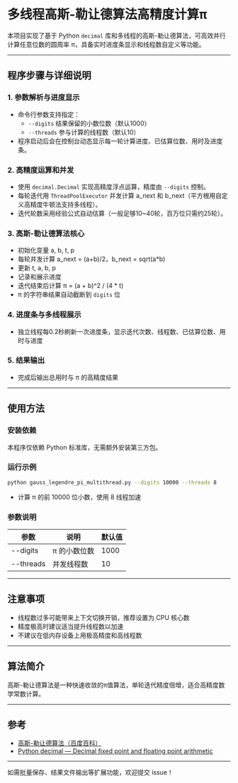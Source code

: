 # 多线程高斯-勒让德算法高精度计算π

本项目实现了基于 Python `decimal` 库和多线程的高斯-勒让德算法，可高效并行计算任意位数的圆周率 π，具备实时进度条显示和线程数自定义等功能。

---

## 程序步骤与详细说明

### 1. 参数解析与进度显示

- 命令行参数支持指定：
  - `--digits`  结果保留的小数位数（默认1000）
  - `--threads` 参与计算的线程数（默认10）
- 程序启动后会在控制台动态显示每一轮计算进度、已估算位数、用时及进度条。

### 2. 高精度运算和并发

- 使用 `decimal.Decimal` 实现高精度浮点运算，精度由 `--digits` 控制。
- 每轮迭代用 `ThreadPoolExecutor` 并发计算 a_next 和 b_next（平方根用自定义高精度牛顿法支持多线程）。
- 迭代轮数采用经验公式自动估算（一般足够10~40轮，百万位只需约25轮）。

### 3. 高斯-勒让德算法核心

- 初始化变量 a, b, t, p
- 每轮并发计算 a_next = (a+b)/2，b_next = sqrt(a*b)
- 更新 t, a, b, p
- 记录和展示进度
- 迭代结束后计算 π = (a + b)^2 / (4 * t)
- π 的字符串结果自动截断到 `digits` 位

### 4. 进度条与多线程展示

- 独立线程每0.2秒刷新一次进度条，显示迭代次数、线程数、已估算位数、用时与进度

### 5. 结果输出

- 完成后输出总用时与 π 的高精度结果

---

## 使用方法

### 安装依赖

本程序仅依赖 Python 标准库，无需额外安装第三方包。

### 运行示例

```bash
python gauss_legendre_pi_multithread.py --digits 10000 --threads 8
```

- 计算 π 的前 10000 位小数，使用 8 线程加速

### 参数说明

| 参数         | 说明                     | 默认值 |
| ------------ | ------------------------ | ------ |
| --digits     | π 的小数位数             | 1000   |
| --threads    | 并发线程数               | 10     |

---

## 注意事项

- 线程数过多可能带来上下文切换开销，推荐设置为 CPU 核心数
- 精度极高时建议适当提升线程数以加速
- 不建议在低内存设备上用极高精度和高线程数

---

## 算法简介

高斯-勒让德算法是一种快速收敛的π值算法，单轮迭代精度倍增，适合高精度数学常数计算。

---

## 参考

- [高斯-勒让德算法（百度百科）](https://baike.baidu.com/item/%E9%AB%98%E6%96%AF-%E5%8B%92%E8%AE%A9%E5%BE%B7%E7%AE%97%E6%B3%95/6715813)
- [Python decimal — Decimal fixed point and floating point arithmetic](https://docs.python.org/3/library/decimal.html)

---

如需批量保存、结果文件输出等扩展功能，欢迎提交 issue！